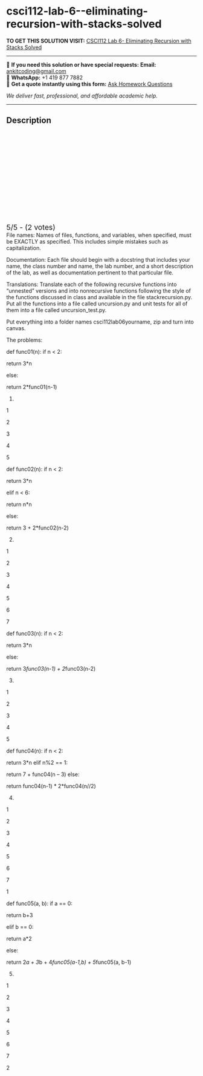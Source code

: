 # csci112-lab-6--eliminating-recursion-with-stacks-solved
**TO GET THIS SOLUTION VISIT:** [CSCI112 Lab 6- Eliminating Recursion with Stacks Solved](https://www.ankitcodinghub.com/product/csci112-eliminating-recursion-with-stacks-solved/)


---

📩 **If you need this solution or have special requests:** **Email:** ankitcoding@gmail.com  
📱 **WhatsApp:** +1 419 877 7882  
📄 **Get a quote instantly using this form:** [Ask Homework Questions](https://www.ankitcodinghub.com/services/ask-homework-questions/)

*We deliver fast, professional, and affordable academic help.*

---

<h2>Description</h2>



<div class="kk-star-ratings kksr-auto kksr-align-center kksr-valign-top" data-payload="{&quot;align&quot;:&quot;center&quot;,&quot;id&quot;:&quot;116943&quot;,&quot;slug&quot;:&quot;default&quot;,&quot;valign&quot;:&quot;top&quot;,&quot;ignore&quot;:&quot;&quot;,&quot;reference&quot;:&quot;auto&quot;,&quot;class&quot;:&quot;&quot;,&quot;count&quot;:&quot;2&quot;,&quot;legendonly&quot;:&quot;&quot;,&quot;readonly&quot;:&quot;&quot;,&quot;score&quot;:&quot;5&quot;,&quot;starsonly&quot;:&quot;&quot;,&quot;best&quot;:&quot;5&quot;,&quot;gap&quot;:&quot;4&quot;,&quot;greet&quot;:&quot;Rate this product&quot;,&quot;legend&quot;:&quot;5\/5 - (2 votes)&quot;,&quot;size&quot;:&quot;24&quot;,&quot;title&quot;:&quot;CSCI112 Lab 6- Eliminating Recursion with Stacks Solved&quot;,&quot;width&quot;:&quot;138&quot;,&quot;_legend&quot;:&quot;{score}\/{best} - ({count} {votes})&quot;,&quot;font_factor&quot;:&quot;1.25&quot;}">

<div class="kksr-stars">

<div class="kksr-stars-inactive">
            <div class="kksr-star" data-star="1" style="padding-right: 4px">


<div class="kksr-icon" style="width: 24px; height: 24px;"></div>
        </div>
            <div class="kksr-star" data-star="2" style="padding-right: 4px">


<div class="kksr-icon" style="width: 24px; height: 24px;"></div>
        </div>
            <div class="kksr-star" data-star="3" style="padding-right: 4px">


<div class="kksr-icon" style="width: 24px; height: 24px;"></div>
        </div>
            <div class="kksr-star" data-star="4" style="padding-right: 4px">


<div class="kksr-icon" style="width: 24px; height: 24px;"></div>
        </div>
            <div class="kksr-star" data-star="5" style="padding-right: 4px">


<div class="kksr-icon" style="width: 24px; height: 24px;"></div>
        </div>
    </div>

<div class="kksr-stars-active" style="width: 138px;">
            <div class="kksr-star" style="padding-right: 4px">


<div class="kksr-icon" style="width: 24px; height: 24px;"></div>
        </div>
            <div class="kksr-star" style="padding-right: 4px">


<div class="kksr-icon" style="width: 24px; height: 24px;"></div>
        </div>
            <div class="kksr-star" style="padding-right: 4px">


<div class="kksr-icon" style="width: 24px; height: 24px;"></div>
        </div>
            <div class="kksr-star" style="padding-right: 4px">


<div class="kksr-icon" style="width: 24px; height: 24px;"></div>
        </div>
            <div class="kksr-star" style="padding-right: 4px">


<div class="kksr-icon" style="width: 24px; height: 24px;"></div>
        </div>
    </div>
</div>


<div class="kksr-legend" style="font-size: 19.2px;">
            5/5 - (2 votes)    </div>
    </div>
File names: Names of files, functions, and variables, when specified, must be EXACTLY as specified. This includes simple mistakes such as capitalization.

Documentation: Each file should begin with a docstring that includes your name, the class number and name, the lab number, and a short description of the lab, as well as documentation pertinent to that particular file.

Translations: Translate each of the following recursive functions into “unnested” versions and into nonrecursive functions following the style of the functions discussed in class and available in the file stackrecursion.py. Put all the functions into a file called uncursion.py and unit tests for all of them into a file called uncursion_test.py.

Put everything into a folder names csci112lab06yourname, zip and turn into canvas.

The problems:

def func01(n): if n &lt; 2:

return 3*n

else:

return 2*func01(n-1)

1.

1

2

3

4

5

def func02(n): if n &lt; 2:

return 3*n

elif n &lt; 6:

return n*n

else:

return 3 + 2*func02(n-2)

2.

1

2

3

4

5

6

7

def func03(n): if n &lt; 2:

return 3*n

else:

return 3*func03(n-1) + 2*func03(n-2)

3.

1

2

3

4

5

def func04(n): if n &lt; 2:

return 3*n elif n%2 == 1:

return 7 + func04(n – 3) else:

return func04(n-1) * 2*func04(n//2)

4.

1

2

3

4

5

6

7

1

def func05(a, b): if a == 0:

return b+3

elif b == 0:

return a*2

else:

return 2*a + 3*b + 4*func05(a-1,b) + 5*func05(a, b-1)

5.

1

2

3

4

5

6

7

2
